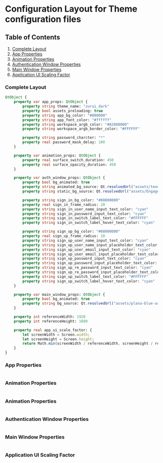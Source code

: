 # Configuration Layout for Theme configuration files 

## Table of Contents
1. [Complete Layout](#complete-layout)
2. [App Properties](#app-properties) 
3. [Animation Properties](#animation-properties) 
4. [Authentication Window Properties](#authentication=window-properties) 
5. [Main Window Properties](#main-window-properties) 
6. [Application UI Scaling Factor](#application-ui-scaling-factor)

### Complete Layout 

```qml
QtObject {
    property var app_props: QtObject {
        property string theme_name: "zurui_dark"
        property bool assets_preloading: true
        property string app_bg_color: "#000000"
        property string app_font_color: "#ffffff"
        property string workspace_argb_color: "#82000000"
        property string workspace_argb_border_color: "#FFFFFF"

        property string password_charcter: "*"
        property real password_mask_delay: 100
    }

    property var animation_props: QtObject {
        property real surface_switch_duration: 450
        property real surface_opacity_duration: 450
    }

    property var auth_window_props: QtObject {
        property bool bg_animated: true
        property string animated_bg_source: Qt.resolvedUrl("assets/tendou-alice-blue-archive-moewalls-com.mp4")
        property string static_bg_source: Qt.resolvedUrl("assets/EngageKiss.png")

        property string sign_in_bg_color: "#88000000"
        property real sign_in_frame_radius: 20
        property string sign_in_user_name_input_text_color: "cyan"
        property string sign_in_password_input_text_color: "cyan"
        property string sign_in_switch_label_text_color: "#FFFFFF"
        property string sign_in_switch_label_hover_text_color: "cyan"

        property string sign_up_bg_color: "#88000000"
        property real sign_up_frame_radius: 10
        property string sign_up_user_name_input_text_color: "cyan"
        property string sign_up_user_name_input_placeholder_text_color: "cyan"
        property string sign_up_user_email_input_text_color: "cyan"
        property string sign_up_user_email_input_placeholder_text_color: "cyan"
        property string sign_up_password_input_text_color: "cyan"
        property string sign_up_password_input_placeholder_text_color: "cyan"
        property string sign_up_re_password_input_text_color: "cyan"
        property string sign_up_re_password_input_placeholder_text_color: "cyan"
        property string sign_up_switch_label_text_color: "#FFFFFF"
        property string sign_up_switch_label_hover_text_color: "cyan"
    }

    property var main_window_props: QtObject {
        property bool bg_animated: true
        property string bg_source: Qt.resolvedUrl("assets/plana-blue-archive-moewalls-com.mp4")
    }

    property int referenceWidth: 1920
    property int referenceHeight: 1080

    property real app_ui_scale_factor: {
        let screenWidth = Screen.width;
        let screenHeight = Screen.height;
        return Math.min(screenWidth / referenceWidth, screenHeight / referenceHeight);
    }
}
```

### App Properties

```qml
```

### Animation Properties

```qml
```

### Animation Properties

```qml
```

### Authentication Window Properties

```qml
```

### Main Window Properties

```qml
```

### Application UI Scaling Factor

```qml
```
